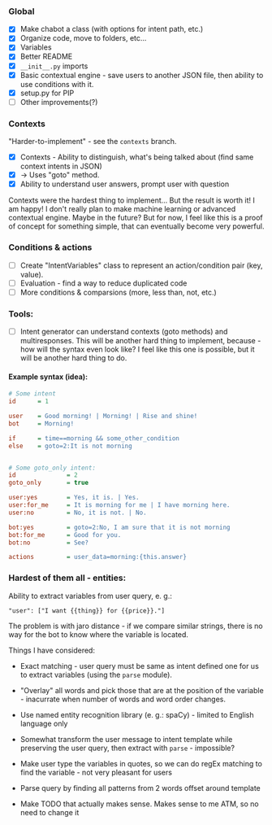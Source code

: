 ### Global
- [x] Make chabot a class (with options for intent path, etc.)
- [x] Organize code, move to folders, etc...
- [x] Variables
- [x] Better README
- [x] `__init__.py` imports
- [x] Basic contextual engine - save users to another JSON file, then ability to use conditions with it.
- [x] setup.py for PIP
- [ ] Other improvements(?)

### Contexts
"Harder-to-implement" - see the `contexts` branch.
- [x] Contexts - Ability to distinguish, what's being talked about (find same context intents in JSON)
- [x] -> Uses "goto" method.
- [x] Ability to understand user answers, prompt user with question

Contexts were the hardest thing to implement... But the result is worth it! I am happy!
I don't really plan to make machine learning or advanced contextual engine. Maybe in the future? But for now,
I feel like this is a proof of concept for something simple, that can eventually become very powerful.

### Conditions & actions
- [ ] Create "IntentVariables" class to represent an action/condition pair (key, value).
- [ ] Evaluation - find a way to reduce duplicated code
- [ ] More conditions & comparsions (more, less than, not, etc.)

### Tools:
- [ ] Intent generator can understand contexts (goto methods) and multiresponses. This will be another hard thing to implement, because - how will the syntax even look like? I feel like this one is possible, but it will be another hard thing to do.


#### Example syntax (idea):

```ini
# Some intent
id      = 1

user    = Good morning! | Morning! | Rise and shine!
bot     = Morning!

if      = time==morning && some_other_condition
else    = goto=2:It is not morning


# Some goto_only intent:
id              = 2
goto_only       = true

user:yes        = Yes, it is. | Yes.
user:for_me     = It is morning for me | I have morning here.
user:no         = No, it is not. | No.

bot:yes         = goto=2:No, I am sure that it is not morning
bot:for_me      = Good for you.
bot:no          = See?

actions         = user_data=morning:{this.answer}
```

### Hardest of them all - entities:

Ability to extract variables from user query, e. g.:

```
"user": ["I want {{thing}} for {{price}}."]
```

The problem is with jaro distance - if we compare similar strings, there is no way for
the bot to know where the variable is located.

Things I have considered:
- Exact matching - user query must be same as intent defined one for us to extract variables (using the `parse` module).
- "Overlay" all words and pick those that are at the position of the variable - inacurrate when number of words and word order changes.
- Use named entity recognition library (e. g.: spaCy) - limited to English language only
- Somewhat transform the user message to intent template while preserving the user query, then extract with `parse` - impossible?
- Make user type the variables in quotes, so we can do regEx matching to find the variable - not very pleasant for users
- Parse query by finding all patterns from 2 words offset around template

- Make TODO that actually makes sense. Makes sense to me ATM, so no need to change it
